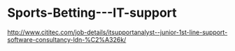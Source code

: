 # Sports-Betting---IT-support
http://www.cititec.com/job-details/itsupportanalyst--junior-1st-line-support-software-consultancy-ldn-%C2%A326k/
